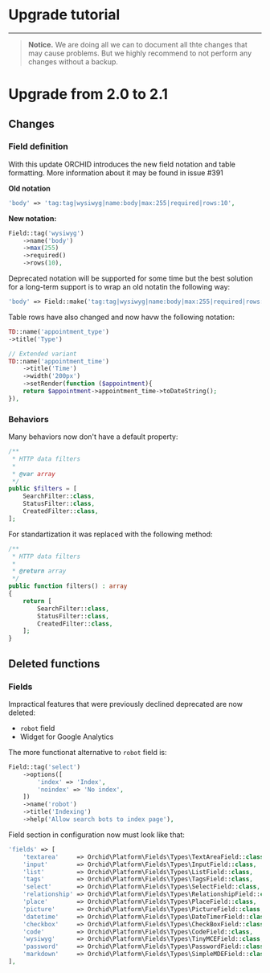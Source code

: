 # Upgrade tutorial
----------


> **Notice.** We are doing all we can to document all thte changes that may cause problems. 
But we highly recommend to not perform any changes without a backup.


# Upgrade from 2.0 to 2.1

## Changes 

### Field definition

With this update ORCHID introduces the new field notation and table formatting.
More information about it may be found in issue #391

**Old notation**
```php
'body' => 'tag:tag|wysiwyg|name:body|max:255|required|rows:10',
```

**New notation:**
```php
Field::tag('wysiwyg')
    ->name('body')
    ->max(255)
    ->required()
    ->rows(10),
```

Deprecated notation will be supported for some time but the best solution for a long-term support is to wrap an old notatin the following way:

```php
'body' => Field::make('tag:tag|wysiwyg|name:body|max:255|required|rows:10'),
```

Table rows have also changed and now havw the following notation:

```php
TD::name('appointment_type')
->title('Type')

// Extended variant
TD::name('appointment_time')
    ->title('Time')
    ->width('200px')
    ->setRender(function ($appointment){
    return $appointment->appointment_time->toDateString();
}),
```


### Behaviors

Many behaviors now don't have a default property:

```php
/**
 * HTTP data filters
 *
 * @var array
 */
public $filters = [
    SearchFilter::class,
    StatusFilter::class,
    CreatedFilter::class,
];
```

For standartization it was replaced with the following method:

```php
/**
 * HTTP data filters
 *
 * @return array
 */
public function filters() : array
{
    return [
        SearchFilter::class,
        StatusFilter::class,
        CreatedFilter::class,
    ];
}
```


## Deleted functions

### Fields
Impractical features that were previously declined deprecated are now deleted:
- `robot` field
- Widget for Google Analytics

The more functionat alternative to `robot` field is:

```php
Field::tag('select')
    ->options([
        'index' => 'Index',
        'noindex' => 'No index',
    ])
    ->name('robot')
    ->title('Indexing')
    ->help('Allow search bots to index page'),
```


Field section in configuration now must look like that:

```php
'fields' => [
    'textarea'     => Orchid\Platform\Fields\Types\TextAreaField::class,
    'input'        => Orchid\Platform\Fields\Types\InputField::class,
    'list'         => Orchid\Platform\Fields\Types\ListField::class,
    'tags'         => Orchid\Platform\Fields\Types\TagsField::class,
    'select'       => Orchid\Platform\Fields\Types\SelectField::class,
    'relationship' => Orchid\Platform\Fields\Types\RelationshipField::class,
    'place'        => Orchid\Platform\Fields\Types\PlaceField::class,
    'picture'      => Orchid\Platform\Fields\Types\PictureField::class,
    'datetime'     => Orchid\Platform\Fields\Types\DateTimerField::class,
    'checkbox'     => Orchid\Platform\Fields\Types\CheckBoxField::class,
    'code'         => Orchid\Platform\Fields\Types\CodeField::class,
    'wysiwyg'      => Orchid\Platform\Fields\Types\TinyMCEField::class,
    'password'     => Orchid\Platform\Fields\Types\PasswordField::class,
    'markdown'     => Orchid\Platform\Fields\Types\SimpleMDEField::class,
],
```
